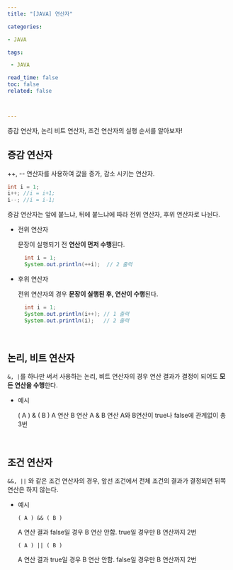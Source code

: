 ```yaml
---
title: "[JAVA] 연산자"

categories:

- JAVA

tags: 

 - JAVA

read_time: false
toc: false
related: false



---
```


증감 연산자, 논리 비트 연산자, 조건 연산자의 실행 순서를 알아보자!

## 증감 연산자

++, -- 연산자를 사용하여 값을 증가, 감소 시키는 연산자.

```java
int i = 1;
i++; //i = i+1;
i--; //i = i-1;
```

증감 연산자는 앞에 붙느냐, 뒤에 붙느냐에 따라 전위 연산자, 후위 연산자로 나뉜다.

- 전위 연산자

  문장이 실행되기 전 **연산이 먼저 수행**된다.

  ```java
    int i = 1;
    System.out.println(++i);  // 2 출력
  ```

- 후위 연산자

  전위 연산자의 경우 **문장이 실행된 후,  연산이 수행**된다.

  ```java
    int i = 1;
    System.out.println(i++); // 1 출력
    System.out.println(i);   // 2 출력
  ```

<br>

## 논리, 비트 연산자

`&, |`를 하나만 써서 사용하는 논리, 비트 연산자의 경우 연산 결과가 결정이 되어도 **모든 연산을 수행**한다.

* 예시

  ( A ) & ( B ) A 연산 B 연산 A & B 연산 A와 B연산이 true나 false에 관계없이 총 3번

<br>

## 조건 연산자

`&&, ||` 와 같은 조건 연산자의 경우, 앞선 조건에서 전체 조건의 결과가 결정되면 뒤쪽 연산은 하지 않는다.

- 예시

  `( A ) && ( B )` 

  A 연산 결과 false일 경우 B 연산 안함. true일 경우만 B 연산까지 2번

  `( A ) || ( B )` 

  A 연산 결과 true일 경우 B 연산 안함. false일 경우만 B 연산까지 2번